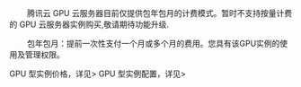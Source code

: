 &nbsp;&nbsp;&nbsp;&nbsp;&nbsp;&nbsp;&nbsp;&nbsp;腾讯云 GPU 云服务器目前仅提供包年包月的计费模式。暂时不支持按量计费的 GPU 云服务器实例购买,敬请期待功能升级.


&nbsp;&nbsp;&nbsp;&nbsp;&nbsp;&nbsp;&nbsp;&nbsp;包年包月：提前一次性支付一个月或多个月的费用。您具有该GPU实例的使用及管理权限。

GPU 型实例价格，详见>
GPU 型实例配置，详见>





